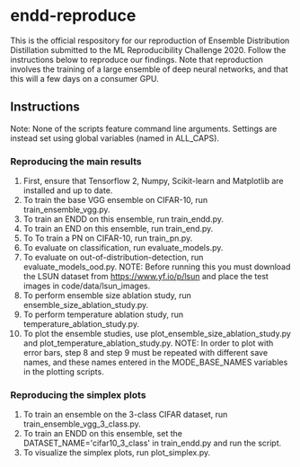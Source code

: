 # endd-reproduce

This is the official respository for our reproduction of Ensemble Distribution Distillation submitted to the ML Reproducibility Challenge 2020. Follow the instructions below to reproduce our findings. Note that reproduction involves the training of a large ensemble of deep neural networks, and that this will a few days on a consumer GPU.

## Instructions

Note: None of the scripts feature command line arguments. Settings are instead set using global variables (named in ALL_CAPS). 

### Reproducing the main results

1. First, ensure that Tensorflow 2, Numpy, Scikit-learn and Matplotlib are installed and up to date.
2. To train the base VGG ensemble on CIFAR-10, run train_ensemble_vgg.py. 
3. To train an ENDD on this ensemble, run train_endd.py.
4. To train an END on this ensemble, run train_end.py.
5. To To train a PN on CIFAR-10, run train_pn.py.
6. To evaluate on classification, run evaluate_models.py.
7. To evaluate on out-of-distribution-detection, run evaluate_models_ood.py. NOTE: Before running this you must download the LSUN dataset from https://www.yf.io/p/lsun and place the test images in code/data/lsun_images. 
8. To perform ensemble size ablation study, run ensemble_size_ablation_study.py.
9. To perform temperature ablation study, run temperature_ablation_study.py.
10. To plot the ensemble studies, use plot_ensemble_size_ablation_study.py and plot_temperature_ablation_study.py. NOTE: In order to plot with error bars, step 8 and step 9 must be repeated with different save names, and these names entered in the MODE_BASE_NAMES variables in the plotting scripts.

### Reproducing the simplex plots
1. To train an ensemble on the 3-class CIFAR dataset, run train_ensemble_vgg_3_class.py.
2. To train an ENDD on this ensemble, set the DATASET_NAME='cifar10_3_class' in train_endd.py and run the script.
3. To visualize the simplex plots, run plot_simplex.py.
